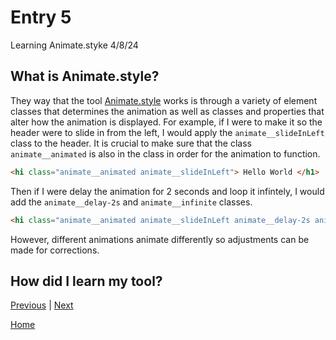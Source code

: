 # Entry 5
Learning Animate.styke 4/8/24

## What is Animate.style?
They way that the tool [Animate.style](https://animate.style/) works is through a variety of element classes that determines the animation as well as classes and properties that alter how the animation is displayed. For example, if I were to make it so the header were to slide in from the left, I would apply the `animate__slideInLeft` class to the header. It is crucial to make sure that the class `animate__animated` is also in the class in order for the animation to function.
```html
<hi class="animate__animated animate__slideInLeft"> Hello World </h1>
```
Then if I were delay the animation for 2 seconds and loop it infintely, I would add the `animate__delay-2s` and `animate__infinite` classes.
```html
<hi class="animate__animated animate__slideInLeft animate__delay-2s animate__infinite"> Hello World </h1>
```
However, different animations animate differently so adjustments can be made for corrections.

## How did I learn my tool?


[Previous](entry04.md) | [Next](entry06.md)

[Home](../README.md)
